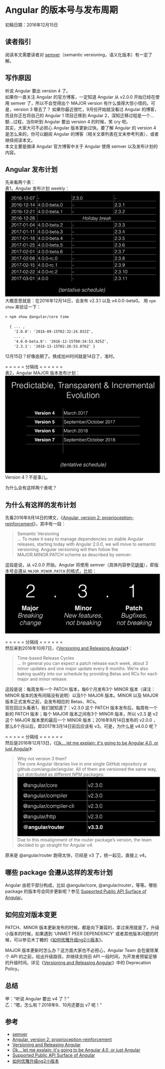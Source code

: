 # Angular 的版本号与发布周期

初稿日期：2016年12月15日

## 读者指引
阅读本文需要读者对 [semver][]（semantic versioning，语义化版本）有一定了解。

## 写作原因
听说 Angular 要出 version 4 了。  
如果你一直关注 Angular 的官方博客，一定知道 Angular 从 v2.0.0 开始已经在使用 semver 了，所以不会觉得出个 MAJOR version 有什么值得大惊小怪的。可是，version 3 哪去了？
如果你最近很忙，9月份开始就没看过 Angular 的博客，而且你正在将自己的 Angular 1 项目迁移到 Angular 2，深知迁移过程是一个...额...过程，当你听到 Angular 要出 version 4 的时候，笑 cry 吧。  
其实，大家大可不必担心 Angular 版本更新过快。要了解 Angular 的 version 4 是怎么来的，你可以翻阅 Angular 的博客（相关文章列表在文末参考列表），或者继续阅读本文。  
本文主要是摘译 Angular 官方博客中关于 Angular 使用 semver 以及发布计划的内容。

## Angular 发布计划
先来看两个表：  
表1，Angular 发布计划 weekly：  
![angular4-tentativeschedule](./angular4-tentativeschedule.png)   
大概意思就是：在2016年12月14日，会发布 v2.3.1 以及 v4.0.0-beta0。
用 `npm show` 来验证一下：
```
> npm show @angular/core time

  { ... ,
    '2.0.0': '2016-09-15T02:32:24.032Z',
    ... ,
    '4.0.0-beta.0': '2016-12-15T00:34:53.925Z',
    '2.3.1': '2016-12-15T02:26:53.076Z' }
```
12月15日？好像逾期了。换成加州时间就是14日了，准时。  

= = = = = 分隔线 = = = = = =  
表2，Angular MAJOR 版本发布计划：  
![angular-releases](./angular-releases.png)   
Version 4？不是事儿。 

为什么会有这样两个表呢？

## 为什么有这样的发布计划
先看2016年9月14日的博文，《[Angular, version 2: proprioception-reinforcement][]》，其中有一段：
> Semantic Versioning  
... To make it easy to manage dependencies on stable Angular releases, starting today with Angular 2.0.0, we will move to semantic versioning.  Angular versioning will then follow the MAJOR.MINOR.PATCH scheme as described by semver:

这段是说，从 v2.0.0 开始，Angular 将使用 semver（具体内容参见[链接][semver]），即版本号会遵从 `MAJOR.MINOR.PATCH` 的格式，比如：  
![semver](./semver.png)   

= = = = = 分隔线 = = = = = =  
然后来到2016年10月7日，《[Versioning and Releasing Angular][]》：
> Time-based Release Cycles  
... In general you can expect a patch release each week, about 3 minor updates and one major update every 6 months. We’re also baking quality into our schedule by providing Betas and RCs for each major and minor release.  

这段是说：每周发布一个 PATCH 版本，每6个月发布3个 MINOR 版本（译注：MINOR 版本的发布间隔没有说明）以及1个 MAJOR 版本。MINOR 以及 MAJOR 版本正式发布之前，会发布相应的 Betas、RCs。  
现在回过头看表1，我们就知道了：v2.3.0 这个 PATCH 版本发布后，每周有一个新的 PATCH 版本；每个 MAJOR 版本之间有3个 MINOR 版本，所以 v2.3 是 v2 这个 MAJOR 版本里的最后一个 MINOR 版本；2016年9月14日发布的 v2.0.0 ，那么6个月以后，即2017年3月14日前后应该有 v3。可是，为什么是 v4.0.0 呢？

= = = = = 分隔线 = = = = = =  
然后是2016年12月13日，《[Ok... let me explain: it's going to be Angular 4.0, or just Angular][]》:  
> Why not version 3 then?  
The core Angular libraries live in one single GitHub repository at github.com/angular/angular. All of them are versioned the same way, but distributed as different NPM packages:  
![angular2-versions](./angular2-versions.png)    
Due to this misalignment of the router package’s version, the team decided to go straight for Angular v4.

原来是 @angular/router 跑得太快，已经是 v3 了，统一起见，直接上 v4。  

## 哪些 package 会遵从这样的发布计划
Angular 由若干部分构成，比如 @angular/core, @angular/router，等等。哪些 package 的版本号会同步更新呢？参见 [Supported Public API Surface of Angular][]。  

## 如何应对版本变更
PATCH、MINOR 版本更新发布的时候，都是向下兼容的，拿过来用就是了。升级小版本的时候，如果遇到 'UNMET PEER DEPENDENCY' 或者其他版本问题的时候，可以参见木丁糖的《[如何优雅升级ng2小版本][]》。  

MAJOR 版本更新时怎么办？这方面大家也不必担心，Angular Team 会在废除某个 API 的之前，给出升级路径，并继续支持旧 API 一段时间，为开发者预留足够的升级时间。详见《[Versioning and Releasing Angular][]》中的 Deprecation Policy。

## 总结
甲：“听说 Angular 要出 v4 了？”  
乙：“嗯，怎么啦？2018年9、10月还要出 v7 呢！”

## 参考
- [semver][]
- [Angular, version 2: proprioception-reinforcement][]
- [Versioning and Releasing Angular][]
- [Ok... let me explain: it's going to be Angular 4.0, or just Angular][]
- [Supported Public API Surface of Angular][]
- [如何优雅升级ng2小版本][]

[semver]: http://semver.org/lang/zh-CN/
[Angular, version 2: proprioception-reinforcement]: http://angularjs.blogspot.com/2016/09/angular2-final.html
[Versioning and Releasing Angular]: http://angularjs.blogspot.com/2016/10/versioning-and-releasing-angular.html
[Ok... let me explain: it's going to be Angular 4.0, or just Angular]: http://angularjs.blogspot.com/2016/12/ok-let-me-explain-its-going-to-be.html
[Supported Public API Surface of Angular]: https://github.com/angular/angular/blob/master/docs/PUBLIC_API.md
[如何优雅升级ng2小版本]: https://wx.angular.cn/library/article/%E5%A6%82%E4%BD%95%E4%BC%98%E9%9B%85%E5%8D%87%E7%BA%A7ng2%E5%B0%8F%E7%89%88%E6%9C%AC
